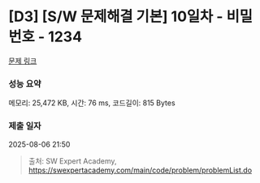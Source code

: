 # [D3] [S/W 문제해결 기본] 10일차 - 비밀번호 - 1234 

[문제 링크](https://swexpertacademy.com/main/code/problem/problemDetail.do?contestProbId=AV14_DEKAJcCFAYD) 

### 성능 요약

메모리: 25,472 KB, 시간: 76 ms, 코드길이: 815 Bytes

### 제출 일자

2025-08-06 21:50



> 출처: SW Expert Academy, https://swexpertacademy.com/main/code/problem/problemList.do